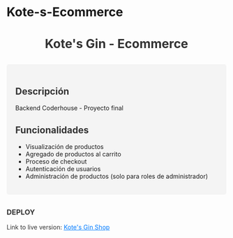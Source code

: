 # Kote-s-Ecommerce
<h1 style="color: #333; text-align: center;">Kote's Gin - Ecommerce</h1>

<div style="background-color: #f4f4f4; border-radius: 5px; padding: 20px; margin-top: 30px;">
  <h2 style="color: #333;">Descripción</h2>
  <p>Backend Coderhouse - Proyecto final</p>

  <h2 style="color: #333;">Funcionalidades</h2>
  <ul>
    <li>Visualización de productos</li>
    <li>Agregado de productos al carrito</li>
    <li>Proceso de checkout</li>
    <li>Autenticación de usuarios</li>
    <li>Administración de productos (solo para roles de administrador)</li>
  </ul>
</div>

<h3 style="color: #333; margin-top: 30px;">DEPLOY</h3>
<p style="color: #333;">Link to live version: <a href="https://kote-s-ecommerce-production.up.railway.app" target="_blank" style="color: #007bff;">Kote's Gin Shop</a></p>
